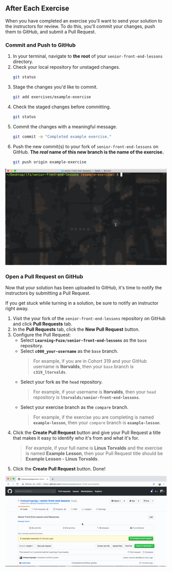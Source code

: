 After Each Exercise
--

When you have completed an exercise you'll want to send your solution to the instructors for review. To do this, you'll commit your changes, push them to GitHub, and submit a Pull Request.

### Commit and Push to GitHub

1. In your terminal, navigate to **the root** of your `senior-front-end-lessons` directory.
2. Check your local repository for unstaged changes.
    ```bash
    git status
    ```
3. Stage the changes you'd like to commit.
    ```bash
    git add exercises/example-exercise
    ```
4. Check the staged changes before committing.
    ```bash
    git status
    ```
5. Commit the changes with a meaningful message.
    ```bash
    git commit -m "Completed example exercise."
    ```
6. Push the new commit(s) to your fork of `senior-front-end-lessons` on GitHub. **The _real_ name of this new branch is the name of the exercise.**
    ```bash
    git push origin example-exercise
    ```

![Commit and Push Solution](images/commit-and-push-solution.gif)

### Open a Pull Request on GitHub

Now that your solution has been uploaded to GitHub, it's time to notify the instructors by submitting a Pull Request.

If you get stuck while turning in a solution, be sure to notify an instructor right away.

1. Visit the your fork of the `senior-front-end-lessons` repository on GitHub and click **Pull Requests** tab.
2. In the **Pull Requests** tab, click the **New Pull Request** button.
3. Configure the Pull Request:
    - Select **`Learning-Fuze/senior-front-end-lessons`** as the `base` repository.
    - Select **`c000_your-username`** as the `base` branch.
        > For example, if you are in Cohort 319 and your GitHub username is **ltorvalds**, then your `base` branch is **`c319_ltorvalds`**.
    - Select your fork as the `head` repository.
        > For example, if your username is **ltorvalds**, then your `head` repository is **`ltorvalds/senior-front-end-lessons`**.
    - Select your exercise branch as the `compare` branch.
        > For example, if the exercise you are completing is named **`example-lesson`**, then your `compare` branch is **`example-lesson`**.
4. Click the **Create Pull Request** button and give your Pull Request a title that makes it easy to identify who it's from and what it's for.
    > For example, if your full name is **Linus Torvalds** and the exercise is named **Example Lesson**, then your Pull Request title should be **Example Lesson - Linus Torvalds**.
5. Click the **Create Pull Request** button. Done!

![Open a Pull Request](images/open-a-pull-request.gif)
